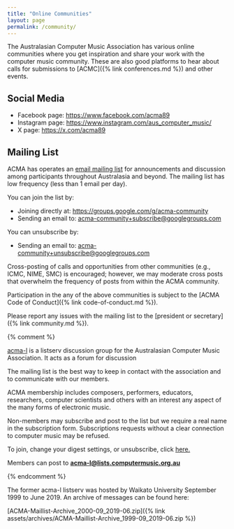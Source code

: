 ```yaml
---
title: "Online Communities"
layout: page
permalink: /community/
---
```


The Australasian Computer Music Association has various online communities where you get inspiration and share your work with the computer music community. These are also good platforms to hear about calls for submissions to [ACMC]({% link conferences.md %}) and other events.

## Social Media

- Facebook page: <https://www.facebook.com/acma89>
- Instagram page: <https://www.instagram.com/aus_computer_music/>
- X page: <https://x.com/acma89>

## Mailing List

ACMA has operates an [email mailing list](https://groups.google.com/g/acma-community) for announcements and discussion among participants throughout Australasia and beyond. The mailing list has low frequency (less than 1 email per day).

You can join the list by:

- Joining directly at: <https://groups.google.com/g/acma-community>
- Sending an email to: [acma-community+subscribe@googlegroups.com](mailto:acma-community+subscribe@googlegroups.com)

You can unsubscribe by:

- Sending an email to: [acma-community+unsubscribe@googlegroups.com](mailto:acma-community+unsubscribe@googlegroups.com)


Cross-posting of calls and opportunities from other communities (e.g., ICMC, NIME, SMC) is encouraged; however, we may moderate cross posts that overwhelm the frequency of posts from within the ACMA community.

Participation in the any of the above communities is subject to the [ACMA Code of Conduct]({% link code-of-conduct.md %}).

Please report any issues with the mailing list to the [president or secretary]({% link community.md %}).


{% comment %}

[acma-l](https://lists.computermusic.org.au/mailman/listinfo/acma-l) is a listserv discussion group for the Australasian Computer Music Association. It acts as a forum for discussion 

The mailing list is the best way to keep in contact with the association and to communicate with our members.

ACMA membership includes composers, performers, educators, researchers, computer scientists and others with an interest any aspect of the many forms of electronic music. 

Non-members may subscribe and post to the list but we require a real name in the subscription form. Subscriptions requests without a clear connection to computer music may be refused.

To join, change your digest settings, or unsubscribe, click [here.](https://lists.computermusic.org.au/mailman/listinfo/acma-l)

Members can post to **acma-l@lists.computermusic.org.au**

{% endcomment %}

The former acma-l listserv was hosted by Waikato University September 1999 to June 2019. An archive of messages can be found here:

[ACMA-Maillist-Archive\_2000-09\_2019-06.zip]({% link assets/archives/ACMA-Maillist-Archive_1999-09_2019-06.zip %})
